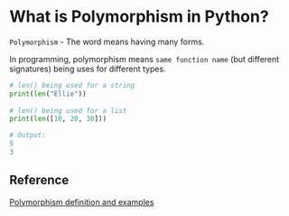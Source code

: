 # What is Polymorphism in Python?

`Polymorphism` - The word means having many forms.

In programming, polymorphism means `same function name` (but different signatures) being uses for different types.

```python
# len() being used for a string
print(len("Ellie"))
  
# len() being used for a list
print(len([10, 20, 30]))

# Output:
5
3
```

## Reference

[Polymorphism definition and examples](https://www.geeksforgeeks.org/polymorphism-in-python/)
